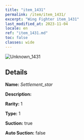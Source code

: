 ```yaml
---
title: "item_1431"
permalink: /item/item_1431/
excerpt: "Wing Fighter item_1431"
last_modified_at: 2023-11-04
locale: en
ref: "item_1431.md"
toc: false
classes: wide
---
```



 ![Unknown_1431](/images/item/Settlement_star_p.png)



## Details

 **Name:** *Settlement_star* 

 **Description:** 

 **Rarity:** 1 

 **Type:** 1 

 **Suction:** true 

 **Auto Suction:** false 


